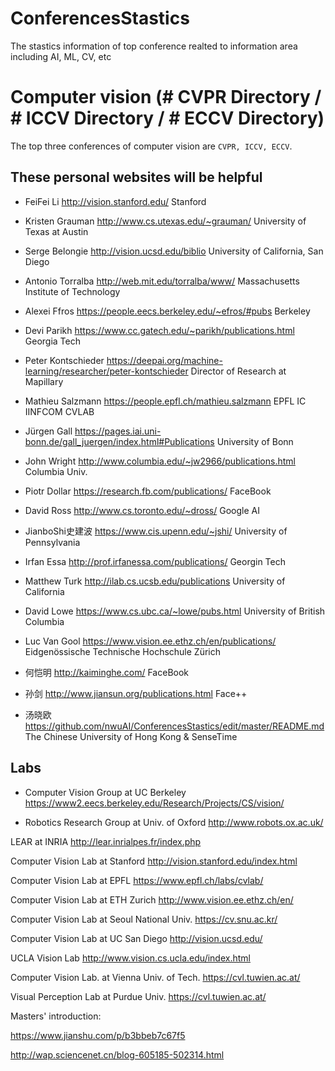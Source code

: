 ConferencesStastics
===
The stastics information of top conference realted to information area including AI, ML, CV, etc

# Computer vision (# CVPR Directory / # ICCV Directory / # ECCV Directory)
The top three conferences of computer vision are `CVPR, ICCV, ECCV`. 
## These personal websites will be helpful 
  
 * FeiFei Li            http://vision.stanford.edu/                         Stanford

 * Kristen Grauman      http://www.cs.utexas.edu/~grauman/                  University of Texas at Austin
  
 * Serge Belongie       http://vision.ucsd.edu/biblio                       University of California, San Diego
  
 * Antonio Torralba     http://web.mit.edu/torralba/www/                    Massachusetts Institute of Technology
  
 * Alexei Ffros         https://people.eecs.berkeley.edu/~efros/#pubs       Berkeley
  
 * Devi Parikh          https://www.cc.gatech.edu/~parikh/publications.html  Georgia Tech
  
 * Peter Kontschieder   https://deepai.org/machine-learning/researcher/peter-kontschieder  Director of Research at Mapillary
  
 * Mathieu Salzmann     https://people.epfl.ch/mathieu.salzmann              EPFL IC IINFCOM CVLAB
  
 * Jürgen Gall          https://pages.iai.uni-bonn.de/gall_juergen/index.html#Publications  University of Bonn
  
 * John Wright          http://www.columbia.edu/~jw2966/publications.html    Columbia Univ.
  
 * Piotr Dollar         https://research.fb.com/publications/                FaceBook
  
 * David Ross           http://www.cs.toronto.edu/~dross/                    Google AI  

 * JianboShi史建波       https://www.cis.upenn.edu/~jshi/                    University of Pennsylvania

 * Irfan Essa           http://prof.irfanessa.com/publications/             Georgin Tech
  
 * Matthew Turk         http://ilab.cs.ucsb.edu/publications                University of California
  
 * David Lowe           https://www.cs.ubc.ca/~lowe/pubs.html               University of British Columbia
  
 * Luc Van Gool         https://www.vision.ee.ethz.ch/en/publications/      Eidgenössische Technische Hochschule Zürich
  
 * 何恺明               http://kaiminghe.com/                                FaceBook
  
 * 孙剑                 http://www.jiansun.org/publications.html             Face++
  
 * 汤晓欧               https://github.com/nwuAI/ConferencesStastics/edit/master/README.md   The Chinese University of Hong Kong & SenseTime
  
  ## Labs 
  
  * Computer Vision Group at UC Berkeley    https://www2.eecs.berkeley.edu/Research/Projects/CS/vision/
  
  * Robotics Research Group at Univ. of Oxford   http://www.robots.ox.ac.uk/
  
  LEAR at INRIA    http://lear.inrialpes.fr/index.php
  
  Computer Vision Lab at Stanford  http://vision.stanford.edu/index.html
  
  Computer Vision Lab at EPFL    https://www.epfl.ch/labs/cvlab/
  
  Computer Vision Lab at ETH Zurich  http://www.vision.ee.ethz.ch/en/
  
  Computer Vision Lab at Seoul National Univ.   https://cv.snu.ac.kr/
  
  Computer Vision Lab at UC San Diego  http://vision.ucsd.edu/
  
  UCLA Vision Lab  http://www.vision.cs.ucla.edu/index.html
  
  Computer Vision Lab. at Vienna Univ. of Tech.   https://cvl.tuwien.ac.at/
  
  Visual Perception Lab at Purdue Univ.   https://cvl.tuwien.ac.at/
  
  
  
  
  Masters' introduction:
  
  https://www.jianshu.com/p/b3bbeb7c67f5
  
  http://wap.sciencenet.cn/blog-605185-502314.html


